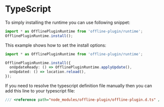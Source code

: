 # TypeScript

To simply installing the runtime you can use following snippet:
```ts
import * as OfflinePluginRuntime from 'offline-plugin/runtime';
OfflinePluginRuntime.install();
```

This example shows how to set the install options:
```ts
import * as OfflinePluginRuntime from 'offline-plugin/runtime';

OfflinePluginRuntime.install({
  onUpdateReady: () => OfflinePluginRuntime.applyUpdate(),
  onUpdated: () => location.reload(),
});
```

If you need to resolve the typescript definition file manually then
you can add this line to your typescript file:
```ts
/// <reference path="node_modules/offline-plugin/offline-plugin.d.ts" />
```